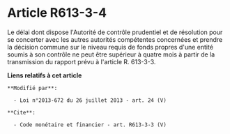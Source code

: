 # Article R613-3-4

Le délai dont dispose l'Autorité de contrôle prudentiel et de résolution pour se concerter avec les autres autorités
compétentes concernées et prendre la décision commune sur le niveau requis de fonds propres d'une entité soumis à son
contrôle ne peut être supérieur à quatre mois à partir de la transmission du rapport prévu à l'article R. 613-3-3.

**Liens relatifs à cet article**

	**Modifié par**:

	  - Loi n°2013-672 du 26 juillet 2013 - art. 24 (V)

	**Cite**:

	  - Code monétaire et financier - art. R613-3-3 (V)
